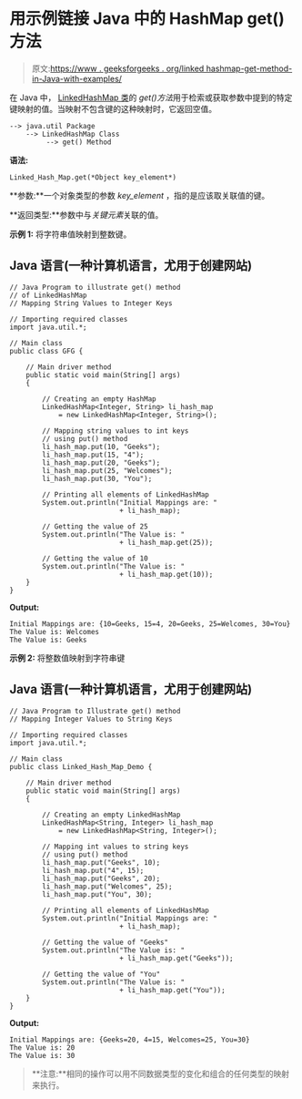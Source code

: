 # 用示例链接 Java 中的 HashMap get()方法

> 原文:[https://www . geeksforgeeks . org/linked hashmap-get-method-in-Java-with-examples/](https://www.geeksforgeeks.org/linkedhashmap-get-method-in-java-with-examples/)

在 Java 中， [LinkedHashMap 类](https://www.geeksforgeeks.org/linkedhashmap-class-java-examples/)的 *get()方法*用于检索或获取参数中提到的特定键映射的值。当映射不包含键的这种映射时，它返回空值。

```
--> java.util Package
    --> LinkedHashMap Class
         --> get() Method  
```

**语法:**

```
Linked_Hash_Map.get(*Object key_element*)
```

**参数:**一个对象类型的参数 *key_element* ，指的是应该取关联值的键。

**返回类型:**参数中与*关键元素*关联的值。

**示例 1:** 将字符串值映射到整数键。

## Java 语言(一种计算机语言，尤用于创建网站)

```
// Java Program to illustrate get() method
// of LinkedHashMap
// Mapping String Values to Integer Keys

// Importing required classes
import java.util.*;

// Main class
public class GFG {

    // Main driver method
    public static void main(String[] args)
    {

        // Creating an empty HashMap
        LinkedHashMap<Integer, String> li_hash_map
            = new LinkedHashMap<Integer, String>();

        // Mapping string values to int keys
        // using put() method
        li_hash_map.put(10, "Geeks");
        li_hash_map.put(15, "4");
        li_hash_map.put(20, "Geeks");
        li_hash_map.put(25, "Welcomes");
        li_hash_map.put(30, "You");

        // Printing all elements of LinkedHashMap
        System.out.println("Initial Mappings are: "
                           + li_hash_map);

        // Getting the value of 25
        System.out.println("The Value is: "
                           + li_hash_map.get(25));

        // Getting the value of 10
        System.out.println("The Value is: "
                           + li_hash_map.get(10));
    }
}
```

**Output:** 

```
Initial Mappings are: {10=Geeks, 15=4, 20=Geeks, 25=Welcomes, 30=You}
The Value is: Welcomes
The Value is: Geeks
```

**示例 2:** 将整数值映射到字符串键

## Java 语言(一种计算机语言，尤用于创建网站)

```
// Java Program to Illustrate get() method
// Mapping Integer Values to String Keys

// Importing required classes
import java.util.*;

// Main class
public class Linked_Hash_Map_Demo {

    // Main driver method
    public static void main(String[] args)
    {

        // Creating an empty LinkedHashMap
        LinkedHashMap<String, Integer> li_hash_map
            = new LinkedHashMap<String, Integer>();

        // Mapping int values to string keys
        // using put() method
        li_hash_map.put("Geeks", 10);
        li_hash_map.put("4", 15);
        li_hash_map.put("Geeks", 20);
        li_hash_map.put("Welcomes", 25);
        li_hash_map.put("You", 30);

        // Printing all elements of LinkedHashMap
        System.out.println("Initial Mappings are: "
                           + li_hash_map);

        // Getting the value of "Geeks"
        System.out.println("The Value is: "
                           + li_hash_map.get("Geeks"));

        // Getting the value of "You"
        System.out.println("The Value is: "
                           + li_hash_map.get("You"));
    }
}
```

**Output:** 

```
Initial Mappings are: {Geeks=20, 4=15, Welcomes=25, You=30}
The Value is: 20
The Value is: 30
```

> **注意:**相同的操作可以用不同数据类型的变化和组合的任何类型的映射来执行。